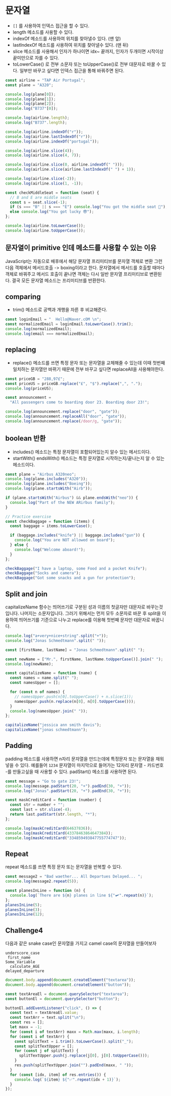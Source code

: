 # 문자열

- `[]` 를 사용하여 인덱스 접근을 할 수 있다.
- length 메소드를 사용할 수 있다.
- indexOf 메소드를 사용하여 위치를 찾아낼수 있다. (맨 앞)
- lastIndexOf 메소드를 사용하여 위치를 찾아낼수 있다. (맨 뒤)
- slice 메소드를 사용해서 인자가 하나이면 idx~ 끝까지, 인자가 두개이면 시작이상 끝미만으로 자를 수 있다.
- toLowerCase() 로 전부 소문자 또는 toUpperCase()로 전부 대문자로 바꿀 수 있다. 일부만 바꾸고 싶다면 인덱스 접근을 통해 바꿔주면 된다.

```js
const airline = "TAP Air Portugal";
const plane = "A320";

console.log(plane[0]);
console.log(plane[1]);
console.log(plane[2]);
console.log("B737"[0]);

console.log(airline.length);
console.log("B737".length);

console.log(airline.indexOf("r"));
console.log(airline.lastIndexOf("r"));
console.log(airline.indexOf("portugal"));

console.log(airline.slice(4));
console.log(airline.slice(4, 7));

console.log(airline.slice(0, airline.indexOf(" ")));
console.log(airline.slice(airline.lastIndexOf(" ") + 1));

console.log(airline.slice(-2));
console.log(airline.slice(1, -1));

const checkMiddleSeat = function (seat) {
  // B and E are middle seats
  const s = seat.slice(-1);
  if (s === "B" || s === "E") console.log("You got the middle seat 😬");
  else console.log("You got lucky 😎");
};

console.log(airline.toLowerCase());
console.log(airline.toUpperCase());
```

## 문자열이 primitive 인데 메소드를 사용할 수 있는 이유

JavaScript는 자동으로 배후에서 해당 문자열 프리미티브를 문자열 객체로 변환
그런 다음 객체에서 메서드호출 -> boxing이라고 한다.
문자열에서 메서드를 호출할 때마다 객체로 바꿔주고 메서드 호출이 끝나면 객체는 다시 일반 문자열 프리미티브로 변환된다.
결국 모든 문자열 메소드는 프리미티브를 반환한다.

## comparing

- trim() 메소드로 공백과 개행을 자른 후 비교해준다.

```js
const loginEmail = "  Hello@Naver.cOM \n";
const normalizedEmail = loginEmail.toLowerCase().trim();
console.log(normalizedEmail);
console.log(email === normalizedEmail);
```

## replacing

- replace() 메소드를 쓰면 특정 문자 또는 문자열을 교체해줄 수 있는데 이때 첫번째 일치하는 문자열만 바뀌기 때문에 전부 바꾸고 싶다면 replaceAll을 사용해야한다.

```js
const priceGB = "288,97£";
const priceUS = priceGB.replace("£", "$").replace(",", ".");
console.log(priceUS);

const announcement =
  "All passengers come to boarding door 23. Boarding door 23!";

console.log(announcement.replace("door", "gate"));
console.log(announcement.replaceAll("door", "gate"));
console.log(announcement.replace(/door/g, "gate"));
```

## boolean 반환

- includes() 메소드는 특정 문자열이 포함되어있는지 알수 있는 메서드이다.
- startWith() endsWith() 메소드는 특정 문자열로 시작하는지/끝나는지 알 수 있는 메소드이다.

```js
const plane = "Airbus A320neo";
console.log(plane.includes("A320"));
console.log(plane.includes("Boeing"));
console.log(plane.startsWith("Airb"));

if (plane.startsWith("Airbus") && plane.endsWith("neo")) {
  console.log("Part of the NEW ARirbus family");
}

// Practice exercise
const checkBaggage = function (items) {
  const baggage = items.toLowerCase();

  if (baggage.includes("knife") || baggage.includes("gun")) {
    console.log("You are NOT allowed on board");
  } else {
    console.log("Welcome aboard!");
  }
};

checkBaggage("I have a laptop, some Food and a pocket Knife");
checkBaggage("Socks and camera");
checkBaggage("Got some snacks and a gun for protection");
```

## Split and join

capitalizeName 함수는 띄어쓰기로 구분된 성과 이름의 첫글자만 대문자로 바꾸는것입니다. 나머지는 소문자입니다.
그러기 위해서는 먼저 모두 소문자로 바꾼 후 split을 이용하여 띄어쓰기를 기준으로 나누고 replace를 이용해 첫번째 문자만 대문자로 바꿉니다.

```js
console.log("a+very+nice+string".split("+"));
console.log("Jonas Schmedtmann".split(" "));

const [firstName, lastName] = "Jonas Schmedtmann".split(" ");

const newName = ["Mr.", firstName, lastName.toUpperCase()].join(" ");
console.log(newName);

const capitalizeName = function (name) {
  const names = name.split(" ");
  const namesUpper = [];

  for (const n of names) {
    // namesUpper.push(n[0].toUpperCase() + n.slice(1));
    namesUpper.push(n.replace(n[0], n[0].toUpperCase()));
  }
  console.log(namesUpper.join(" "));
};

capitalizeName("jessica ann smith davis");
capitalizeName("jonas schmedtmann");
```

## Padding

padding 메소드를 사용하면 n자리 문자열을 만드는데에 특정문자 또는 문자열을 채워넣을 수 있다.
예를들어 `1234` 문자열이 마지막으로 들어가는 12자리 문자열 - 카드번호 -를 만들고싶을 때 사용할 수 있다.
padStart() 메소드를 사용하면 된다.

```js
const message = "Go to gate 23!";
console.log(message.padStart(20, "+").padEnd(30, "+"));
console.log("Jonas".padStart(20, "+").padEnd(30, "+"));

const maskCreditCard = function (number) {
  const str = number + "";
  const last = str.slice(-4);
  return last.padStart(str.length, "*");
};

console.log(maskCreditCard(64637836));
console.log(maskCreditCard(43378463864647384));
console.log(maskCreditCard("334859493847755774747"));
```

## Repeat

repeat 메소드를 쓰면 특정 문자 또는 문자열을 반복할 수 있다.

```js
const message2 = "Bad waether... All Departues Delayed... ";
console.log(message2.repeat(5));

const planesInLine = function (n) {
  console.log(`There are ${n} planes in line ${"🛩".repeat(n)}`);
};
planesInLine(5);
planesInLine(3);
planesInLine(12);
```

## Challenge4

다음과 같은 snake case인 문자열을 가지고 camel case의 문자열을 만들어보자

```
underscore_case
 first_name
Some_Variable
  calculate_AGE
delayed_departure
```

```js
document.body.append(document.createElement("textarea"));
document.body.append(document.createElement("button"));

const textAreaEl = document.querySelector("textarea");
const buttonEl = document.querySelector("button");

buttonEl.addEventListener("click", () => {
  const text = textAreaEl.value;
  const textArr = text.split("\n");
  const res = [];
  let maxx = -1;
  for (const i of textArr) maxx = Math.max(maxx, i.length);
  for (const i of textArr) {
    const splitText = i.trim().toLowerCase().split("_");
    const splitTextUpper = [];
    for (const j of splitText) {
      splitTextUpper.push(j.replace(j[0], j[0].toUpperCase()));
    }
    res.push(splitTextUpper.join("").padEnd(maxx, " "));
  }
  for (const [idx, item] of res.entries()) {
    console.log(`${item} ${"✅".repeat(idx + 1)}`);
  }
});
```
